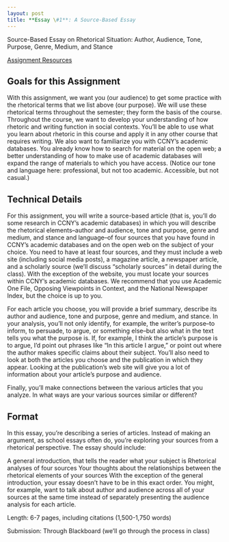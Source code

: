 ```yaml
---
layout: post
title: **Essay \#1**: A Source-Based Essay
---
```

Source-Based Essay on Rhetorical Situation: Author, Audience, Tone, Purpose, Genre, Medium, and Stance

[Assignment Resources](https://github.com/yuanqing-wang/eng110/blob/main/W2D1/key_items.md)

## Goals for this Assignment
With this assignment, we want you (our audience) to get some practice with the rhetorical terms that we list above (our purpose). We will use these rhetorical terms throughout the semester; they form the basis of the course. Throughout the course, we want to develop your understanding of how rhetoric and writing function in social contexts. You’ll be able to use what you learn about rhetoric in this course and apply it in any other course that requires writing. We also want to familiarize you with CCNY’s academic databases. You already know how to search for material on the open web; a better understanding of how to make use of academic databases will expand the range of materials to which you have access. (Notice our tone and language here: professional, but not too academic. Accessible, but not casual.)

## Technical Details
For this assignment, you will write a source-based article (that is, you’ll do some research in CCNY’s academic databases) in which you will describe the rhetorical elements–author and audience, tone and purpose, genre and medium, and stance and language–of four sources that you have found in CCNY’s academic databases and on the open web on the subject of your choice. You need to have at least four sources, and they must include a web site (including social media posts), a magazine article, a newspaper article, and a scholarly source (we’ll discuss “scholarly sources” in detail during the class). With the exception of the website, you must locate your sources within CCNY’s academic databases. We recommend that you use Academic One File, Opposing Viewpoints in Context, and the National Newspaper Index, but the choice is up to you.

For each article you choose, you will provide a brief summary, describe its author and audience, tone and purpose, genre and medium, and stance. In your analysis, you’ll not only identify, for example, the writer’s purpose–to inform, to persuade, to argue, or something else–but also what in the text tells you what the purpose is. If, for example, I think the article’s purpose is to argue, I’d point out phrases like “In this article I argue,” or point out where the author makes specific claims about their subject. You’ll also need to look at both the articles you choose and the publication in which they appear. Looking at the publication’s web site will give you a lot of information about your article’s purpose and audience.

Finally, you’ll make connections between the various articles that you analyze. In what ways are your various sources similar or different?

## Format
In this essay, you’re describing a series of articles. Instead of making an argument, as school essays often do, you’re exploring your sources from a rhetorical perspective. The essay should include:

A general introduction, that tells the reader what your subject is
Rhetorical analyses of four sources
Your thoughts about the relationships between the rhetorical elements of your sources
With the exception of the general introduction, your essay doesn’t have to be in this exact order. You might, for example, want to talk about author and audience across all of your sources at the same time instead of separately presenting the audience analysis for each article.

Length: 6-7 pages, including citations (1,500-1,750 words)

Submission: Through Blackboard (we’ll go through the process in class)

